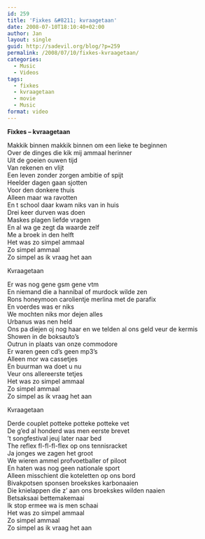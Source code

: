 ```yaml
---
id: 259
title: 'Fixkes &#8211; kvraagetaan'
date: 2008-07-10T18:10:40+02:00
author: Jan
layout: single
guid: http://sadevil.org/blog/?p=259
permalink: /2008/07/10/fixkes-kvraagetaan/
categories:
  - Music
  - Videos
tags:
  - fixkes
  - kvraagetaan
  - movie
  - Music
format: video
---
```

<center>
</center>

<!--more-->

**Fixkes &#8211; kvraagetaan**

Makkik binnen makkik binnen om een lieke te beginnen  
Over de dinges die kik mij ammaal herinner  
Uit de goeien ouwen tijd  
Van rekenen en vlijt  
Een leven zonder zorgen ambitie of spijt  
Heelder dagen gaan sjotten  
Voor den donkere thuis  
Alleen maar wa ravotten  
En t school daar kwam niks van in huis  
Drei keer durven was doen  
Maskes plagen liefde vragen  
En al wa ge zegt da waarde zelf  
Me a broek in den helft  
Het was zo simpel ammaal  
Zo simpel ammaal  
Zo simpel as ik vraag het aan 

Kvraagetaan 

Er was nog gene gsm gene vtm  
En niemand die a hannibal of murdock wilde zen  
Rons honeymoon carolientje merlina met de parafix  
En voerdes was er niks  
We mochten niks mor dejen alles  
Urbanus was nen held  
Ons pa diejen oj nog haar en we telden al ons geld veur de kermis  
Showen in de boksauto’s  
Outrun in plaats van onze commodore  
Er waren geen cd’s geen mp3’s  
Alleen mor wa cassetjes  
En buurman wa doet u nu  
Veur ons allereerste tetjes  
Het was zo simpel ammaal  
Zo simpel ammaal  
Zo simpel as ik vraag het aan 

Kvraagetaan 

Derde couplet potteke potteke potteke vet  
De g’ed al honderd was men eerste brevet  
’t songfestival jeuj later naar bed  
The reflex fl-fl-fl-flex op ons tennisracket  
Ja jonges we zagen het groot  
We wieren ammel profvoetballer of piloot  
En haten was nog geen nationale sport  
Alleen misschient die koteletten op ons bord  
Bivakpotsen sponsen broekskes karbonaaien  
Die knielappen die z’ aan ons broekskes wilden naaien  
Betsaksaai bettemakemaai  
Ik stop ermee wa is men schaai  
Het was zo simpel ammaal  
Zo simpel ammaal  
Zo simpel as ik vraag het aan